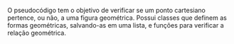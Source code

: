 O pseudocódigo tem o objetivo de verificar se um ponto cartesiano pertence, ou não, a uma figura geométrica.
Possui classes que definem as formas geométricas, salvando-as em uma lista, e funções para verificar a relação geométrica.
